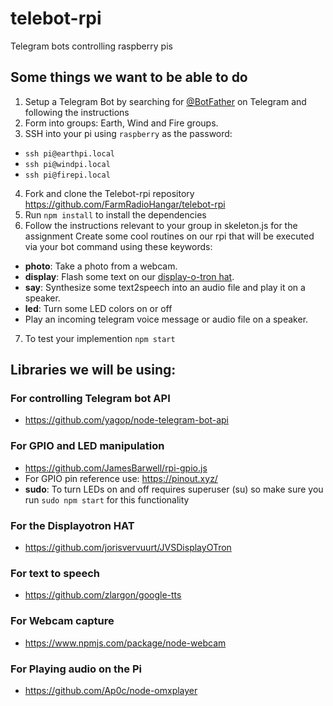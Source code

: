 # telebot-rpi
Telegram bots controlling raspberry pis 

## Some things we want to be able to do

1. Setup a Telegram Bot by searching for [@BotFather](https://telegram.me/BotFather) on Telegram and following the instructions
2. Form into groups: Earth, Wind and Fire groups.
3. SSH into your pi using `raspberry` as the password:
  * `ssh pi@earthpi.local`
  * `ssh pi@windpi.local`
  * `ssh pi@firepi.local`
4. Fork and clone the Telebot-rpi repository https://github.com/FarmRadioHangar/telebot-rpi
5. Run `npm install` to install the dependencies
6. Follow the instructions relevant to your group in skeleton.js for the assignment
Create some cool routines on our rpi that will be executed via your bot command using these keywords:
  * __photo__: Take a photo from a webcam.
  * __display__: Flash some text on our [display-o-tron hat](https://github.com/jorisvervuurt/JVSDisplayOTron).
  * __say__: Synthesize some text2speech into an audio file and play it on a speaker.
  * __led__: Turn some LED colors on or off
  * Play an incoming telegram voice message or audio file on a speaker.
  
7. To test your implemention `npm start`

## Libraries we will be using:

### For controlling Telegram bot API
* https://github.com/yagop/node-telegram-bot-api

### For GPIO and LED manipulation
* https://github.com/JamesBarwell/rpi-gpio.js
* For GPIO pin reference use: https://pinout.xyz/
* __sudo__: To turn LEDs on and off requires superuser (su) so make sure you run `sudo npm start` for this functionality 

### For the Displayotron HAT
* https://github.com/jorisvervuurt/JVSDisplayOTron

### For text to speech
* https://github.com/zlargon/google-tts

### For Webcam capture
* https://www.npmjs.com/package/node-webcam

### For Playing audio on the Pi
* https://github.com/Ap0c/node-omxplayer


